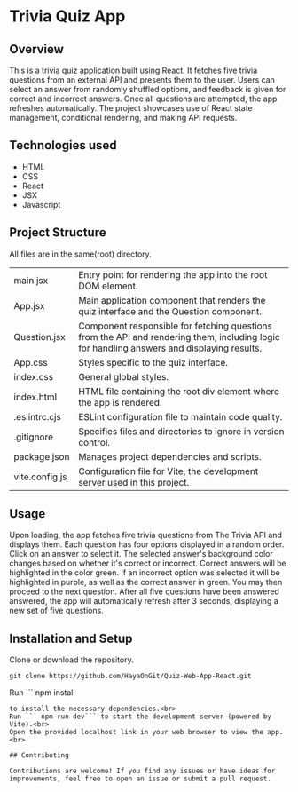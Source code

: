# Trivia Quiz App
## Overview

This is a trivia quiz application built using React. It fetches five trivia questions from an external API and presents them to the user. Users can select an answer from randomly shuffled options, and feedback is given for correct and incorrect answers. Once all questions are attempted, the app refreshes automatically. The project showcases use of React state management, conditional rendering, and making API requests.

## Technologies used
- HTML
- CSS
- React
- JSX
- Javascript

## Project Structure
All files are in the same(root) directory.

|             |                                                                             |
|-------------------|---------------------------------------------------------------------------------------------------|
| main.jsx          | Entry point for rendering the app into the root DOM element.                                       |
| App.jsx           | Main application component that renders the quiz interface and the Question component.             |
| Question.jsx      | Component responsible for fetching questions from the API and rendering them, including logic for handling answers and displaying results. |
| App.css           | Styles specific to the quiz interface.                                                            |
| index.css         | General global styles.                                                                            |
| index.html        | HTML file containing the root div element where the app is rendered.                              |
| .eslintrc.cjs     | ESLint configuration file to maintain code quality.                                               |
| .gitignore        | Specifies files and directories to ignore in version control.                                     |
| package.json      | Manages project dependencies and scripts.                                                         |
| vite.config.js    | Configuration file for Vite, the development server used in this project.                         |

## Usage

Upon loading, the app fetches five trivia questions from The Trivia API and displays them. Each question has four options displayed in a random order. Click on an answer to select it. The selected answer's background color changes based on whether it's correct or incorrect. Correct answers will be highlighted in the color green. If an incorrect option was selected it will be highlighted in purple, as well as the correct answer in green. You may then proceed to the next question. After all five questions have been answered answered, the app will automatically refresh after 3 seconds, displaying a new set of five questions.

## Installation and Setup

Clone or download the repository.
```
git clone https://github.com/HayaOnGit/Quiz-Web-App-React.git
```
Run ```
npm install
```
to install the necessary dependencies.<br>
Run ``` npm run dev``` to start the development server (powered by Vite).<br>
Open the provided localhost link in your web browser to view the app.<br>

## Contributing

Contributions are welcome! If you find any issues or have ideas for improvements, feel free to open an issue or submit a pull request.
